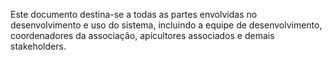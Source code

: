 Este documento destina-se a todas as partes envolvidas no desenvolvimento e uso do sistema, incluindo a equipe de desenvolvimento, coordenadores da associação, apicultores associados e demais stakeholders.
